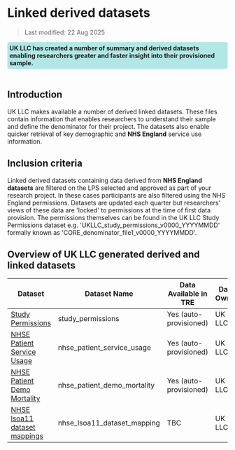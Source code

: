 # Linked derived datasets
>Last modified: 22 Aug 2025
<div style="background-color: rgba(0, 178, 169, 0.3); padding: 5px; border-radius: 5px;"><strong>UK LLC has created a number of summary and derived datasets enabling researchers greater and faster insight into their provisioned sample.</strong></div>  
<br>

## Introduction 
UK LLC makes available a number of derived linked datasets. These files contain information that enables researchers to understand their sample and define the denominator for their project. The datasets also enable quicker retrieval of key demographic and **NHS England** service use information. 

## Inclusion criteria
Linked derived datasets containing data derived from **NHS England datasets** are filtered on the LPS selected and approved as part of your research project. In these cases participants are also filtered using the NHS England permissions. Datasets are updated each quarter but researchers' views of these data are 'locked' to permissions at the time of first data provision. The permissions themselves can be found in the UK LLC Study Permissions dataset e.g. 'UKLLC_study_permissions_v0000_YYYYMMDD' formally known as 'CORE_denominator_file1_v0000_YYYYMMDD'. 

## Overview of UK LLC generated derived and linked datasets

 Dataset | Dataset Name | Data Available in TRE | Data Owner |
|---|---|---|---|
| [Study Permissions](./study_permissions.md) |study_permissions| Yes (auto-provisioned) |UK LLC|
| [NHSE Patient Service Usage](./nhse_patient_service_usage.md) |nhse_patient_service_usage| Yes (auto-provisioned) |UK LLC|
| [NHSE Patient Demo Mortality](./nhse_patient_demo_mortality.md) |nhse_patient_demo_mortality| Yes (auto-provisioned) |UK LLC|
| [NHSE lsoa11 dataset mappings](../Linked_derived/nhse_lsoa11_dataset_mapping.md) | nhse_lsoa11_dataset_mapping | TBC | UK LLC |